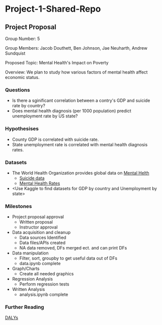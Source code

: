# Project-1-Shared-Repo
 
## Project Proposal
Group Number: 5
 
Group Members: Jacob Douthett, Ben Johnson, Jae Neuharth, Andrew Sundquist
 
Proposed Topic: Mental Health's Impact on Poverty
 
Overview: We plan to study how various factors of mental health affect economic status.
 
### Questions
- Is there a sginificant correlation between a contry's GDP and suicide rate by country?
- Does mental health diagnosis (per 1000 population) predict unemployment rate by US state?
 
### Hypothesises
- County GDP is correlated with suicide rate.
- State unemployment rate is correlated with mental health diagnosis rates.
 
### Datasets
- The World Health Organization provides global data on [Mental Helth](https://www.who.int/health-topics/mental-health#tab=tab_1)
    - [Suicide data](https://www.who.int/teams/mental-health-and-substance-use/data-research/suicide-data)
    - [Mental Health Rates](https://vizhub.healthdata.org/gbd-results/)
- \<Use Kaggle to find datasets for GDP by country and Unemployment by state>
 
### Milestones
- Project proposal approval
    - Written proposal
    - Instructor approval
- Data acquisition and cleanup
    - Data sources Identified
    - Data files/APIs created
    - NA data removed, DFs merged ect. and can print DFs
- Data manipulation
    - Filter, sort, groupby to get useful data out of DFs
    - data.ipynb complete
- Graph/Charts
    - Create all needed graphics
- Regression Analysis
    - Perform regression tests
- Written Analysis
    - analysis.ipynb complete

### Further Reading
 [DALYs](https://www.who.int/data/gho/indicator-metadata-registry/imr-details/158)